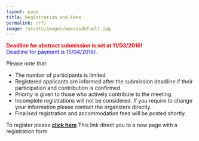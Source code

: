 ```yaml
---
layout: page
title: Registration and Fees
permalink: /rf/
image: /assets/images/maxresdefault.jpg
---
```

<font color="red"><b> Deadline for abstract submission is set at 11/03/2016! </b></font><br>
<font color="blue"> Deadline for payment is 15/04/2016/.</font> 

Please note that:

* The number of participants is limited
* Registered applicants are informed after the submission deadline if their participation and contribution is confirmed. 
* Priority is given to those who actively contribute to the meeting.
* Incomplete registrations will not be considered. If you require to change your information please contact the organizers directly.
* Finalised registration and accommodation fees will be posted shortly.

To register please **[click here](https://docs.google.com/forms/d/1L1D8yRcu34SEZz_5vvuS4fY9D9RgqU5diJZb1fKmT_0)** This link direct you to a new page with a registration form.
